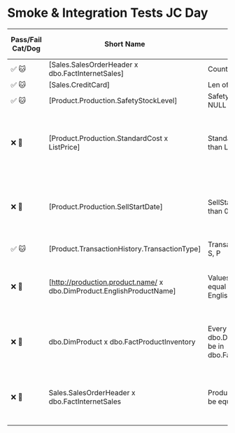 # Smoke & Integration Tests JC Day

| Pass/Fail Cat/Dog | Short Name | Description | Test Type | Expectation | CAT Error Message | AdventureWorks2019 Error Line | AdventureWorksDW2019 Error Line |
| --- | --- | --- | --- | --- | --- | --- | --- |
| ✅ 🐱 | [Sales.SalesOrderHeader x dbo.FactInternetSales] | Count of rows | Smoke | SetsMatch |  |  |  |
| ✅ 🐱 | [Sales.CreditCard] | Len of Card Number | Smoke | SetIsEmpty |  |  |  |
| ✅ 🐱 | [Product.Production.SafetyStockLevel] | SafetyStockLevel not 0 or NULL | Smoke | SetIsEmpty |  |  |  |
| ❌ 🐶 | [Product.Production.StandardCost x ListPrice] | StandardCost not greater than ListPrice | Smoke | SetIsEmpty | No row was expected but at least one row exists. | ProductID: 329 |  |
| ❌ 🐶 | [Product.Production.SellStartDate] | SellStartDate not earlier than 01/01/2000 | Smoke | SetIsEmpty | No row was expected but at least one row exists. | ProductID: 952 |  |
| ✅ 🐱 | [Product.TransactionHistory.TransactionType] | TransactionType is in W, S, P | Smoke | SetIsEmpty |  |  |  |
| ❌ 🐶 | [http://production.product.name/ x dbo.DimProduct.EnglishProductName] | Values of Name should equal values of EnglishProductName | Integration | SetsMatch | The first set and the second set are different | Name: Front Brake  | EnglishProductName: Front Brakes |
| ❌ 🐶 | dbo.DimProduct x dbo.FactProductInventory | Every product in dbo.DimProduct should be in dbo.FactProductInventory | Integration | SetsMatch | The first set and the second set are different | ProductKey: 601 | ProductKey: 3 |
| ❌ 🐶 | Sales.SalesOrderHeader x dbo.FactInternetSales | Product amounts should be equal in both tables | Integration | SetsMatch | The first set and the second set are different | Name: AWC Logo Cap | EnglishProductName: AWC Logo Cap |